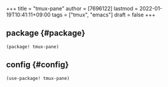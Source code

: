 +++
title = "tmux-pane"
author = [7696122]
lastmod = 2022-01-19T10:41:11+09:00
tags = ["tmux", "emacs"]
draft = false
+++

## package {#package}

```elisp
(package! tmux-pane)
```


## config {#config}

```elisp
(use-package! tmux-pane)
```
